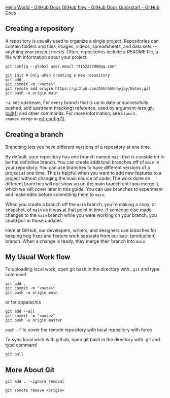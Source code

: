 [Hello World - GitHub Docs](https://docs.github.com/en/get-started/quickstart/hello-world)
[GitHub flow - GitHub Docs](https://docs.github.com/en/get-started/quickstart/github-flow)
[Quickstart - GitHub Docs](https://docs.github.com/en/get-started/quickstart)
## Creating a repository
A repository is usually used to organize a single project. Repositories can contain folders and files, images, videos, spreadsheets, and data sets -- anything your project needs. Often, repositories include a _README_ file, a file with information about your project.

`git config --global user.email "316222290@qq.com"`

```
git init # only when creating a new repository
git add .
git commit -m "<note>"
git remote add origin https://github.com/Ohhhhhhhhyjay/Notes.git
git push -u origin main
```

-u: set-upstream, For every branch that is up to date or successfully pushed, add upstream (tracking) reference, used by argument-less [git-pull(1)](git-pull.html) and other commands. For more information, see `branch.<name>.merge` in [git-config(1)](git-config.html).

## Creating a branch

Branching lets you have different versions of a repository at one time.

By default, your repository has one branch named `main` that is considered to be the definitive branch. You can create additional branches off of `main` in your repository. You can use branches to have different versions of a project at one time. This is helpful when you want to add new features to a project without changing the main source of code. The work done on different branches will not show up on the main branch until you merge it, which we will cover later in this guide. You can use branches to experiment and make edits before committing them to `main`.

When you create a branch off the `main` branch, you're making a copy, or snapshot, of `main` as it was at that point in time. If someone else made changes to the `main` branch while you were working on your branch, you could pull in those updates.

Here at GitHub, our developers, writers, and designers use branches for keeping bug fixes and feature work separate from our `main` (production) branch. When a change is ready, they merge their branch into `main`.


## My Usual Work flow
To uploading local work, open git bash in the directory with `.git` and type command

```
git add .
git commit -m "<note>"
git push -u origin main
```

or for appalachia

```
git add --all
git commit -m "<note>"
git push -u origin master
```

`push -f` to cover the remote repository with local repository with force

To sync local work with github, open git bash in the directory with .git and type command

```
git pull
```

## More About Git
`git add . --ignore removal`

`git remote remove <origin>`